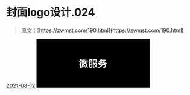 <!--yml
category: 未分类
date: 0001-01-01 00:00:00
-->

# 封面logo设计.024

> 原文：[https://zwmst.com/190.html](https://zwmst.com/190.html)

   [ <time datetime="2021-08-12T09:32:55+08:00"> 2021-08-12 </time> ](https://zwmst.com/%e5%b0%81%e9%9d%a2logo%e8%ae%be%e8%ae%a1-024-2)  [![](img/0726bd92618621f97bc54e46496d52f8.png)](https://zwmst.com/wp-content/uploads/2021/08/1628731975-b4793514556e9ee.jpeg)